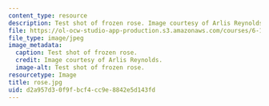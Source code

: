 ```yaml
---
content_type: resource
description: Test shot of frozen rose. Image courtesy of Arlis Reynolds.
file: https://ol-ocw-studio-app-production.s3.amazonaws.com/courses/6-163-strobe-project-laboratory-fall-2005/d2a957d30f9fbcf4cc9e8842e5d143fd_rose.jpg
file_type: image/jpeg
image_metadata:
  caption: Test shot of frozen rose.
  credit: Image courtesy of Arlis Reynolds.
  image-alt: Test shot of frozen rose.
resourcetype: Image
title: rose.jpg
uid: d2a957d3-0f9f-bcf4-cc9e-8842e5d143fd
---
```

